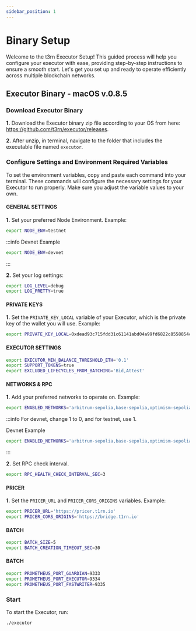 ```yaml
---
sidebar_position: 1
---
```


# Binary Setup

Welcome to the t3rn Executor Setup! This guided process will help you configure your executor with ease, providing step-by-step instructions to ensure a smooth start. Let's get you set up and ready to operate efficiently across multiple blockchain networks.

## Executor Binary - macOS v.0.8.5

### Download Executor Binary

**1.** Download the Executor binary zip file according to your OS from here: https://github.com/t3rn/executor/releases.

**2.** After unzip, in terminal, navigate to the folder that includes the executable file named `executor`.

### Configure Settings and Environment Required Variables

To set the environment variables, copy and paste each command into your terminal. These commands will configure the necessary settings for your Executor to run properly. Make sure you adjust the variable values to your own.

#### GENERAL SETTINGS

**1.** Set your preferred Node Environment. Example:

```bash
export NODE_ENV=testnet
```

:::info Devnet Example

```bash
export NODE_ENV=devnet
```

:::

**2.** Set your log settings:

```bash
export LOG_LEVEL=debug
export LOG_PRETTY=true
```

#### PRIVATE KEYS

**1.** Set the `PRIVATE_KEY_LOCAL` variable of your Executor, which is the private key of the wallet you will use. Example:

```bash
export PRIVATE_KEY_LOCAL=0xdead93c715fdd31c61141abd04a99fd6822c8558854ccde39a5684e7a56dbeef
```

#### EXECUTOR SETTINGS

```bash
export EXECUTOR_MIN_BALANCE_THRESHOLD_ETH='0.1'
export SUPPORT_TOKENS=true
export EXCLUDED_LIFECYCLES_FROM_BATCHING='Bid,Attest'
```

#### NETWORKS & RPC

**1.** Add your preferred networks to operate on. Example:

```bash
export ENABLED_NETWORKS='arbitrum-sepolia,base-sepolia,optimism-sepolia,l1rn'
```

:::info For devnet, change 1 to 0, and for testnet, use 1.

Devnet Example

```bash
export ENABLED_NETWORKS='arbitrum-sepolia,base-sepolia,optimism-sepolia,l0rn'
```

:::

**2.** Set RPC check interval.

```bash
export RPC_HEALTH_CHECK_INTERVAL_SEC=3
```

#### PRICER

**1.** Set the `PRICER_URL` and `PRICER_CORS_ORIGINS` variables. Example:

```bash
export PRICER_URL='https://pricer.t1rn.io'
export PRICER_CORS_ORIGINS='https://bridge.t1rn.io'
```

#### BATCH

```bash
export BATCH_SIZE=5
export BATCH_CREATION_TIMEOUT_SEC=30
```

#### BATCH

```bash
export PROMETHEUS_PORT_GUARDIAN=9333
export PROMETHEUS_PORT_EXECUTOR=9334
export PROMETHEUS_PORT_FASTWRITER=9335
```

### Start

To start the Executor, run:

```bash
./executor
```
